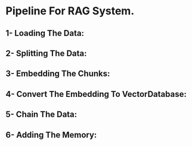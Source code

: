 # Pipeline For RAG System.

## 1- Loading The Data:

## 2- Splitting The Data:

## 3- Embedding The Chunks:

## 4- Convert The Embedding To VectorDatabase:

## 5- Chain The Data:

## 6- Adding The Memory: